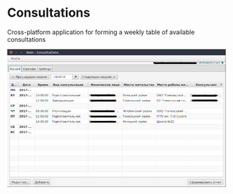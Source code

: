 # Consultations
Cross-platform application for forming a weekly table of available consultations

<p align="center">
  <img src="https://github.com/Nortam/Consultations/blob/master/Screenshots/02_Main.png" width="600" title="Main - view of the application"/>
</p>

